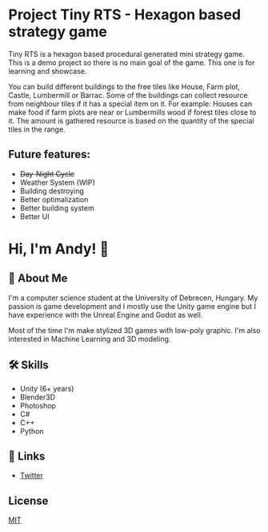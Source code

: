 # Project Tiny RTS - Hexagon based strategy game
 Tiny RTS is a hexagon based procedural generated mini strategy game. This is a demo project so there is no main goal of the game. This one is for learning and showcase.
 
 You can build different buildings to the free tiles like House, Farm plot, Castle, Lumbermill or Barrac. Some of the buildings can collect resource from neighbour tiles if it has a special item on it. For example: Houses can make food if farm plots are near or Lumbermills wood if forest tiles close to it. The amount is gathered resource is based on the quantity of the special tiles in the range. 
 
## Future features:
 * ~~Day-Night Cycle~~
 * Weather System (WIP)
 * Building destroying
 * Better optimalization
 * Better building system
 * Better UI

# Hi, I'm Andy! 👋


## 🚀 About Me
I'm a computer science student at the University of Debrecen, Hungary.
My passion is game development and I mostly use the Unity game engine but I have experience with the Unreal Engine and Godot as well.

Most of the time I'm make stylized 3D games with low-poly graphic.
I'm also interested in Machine Learning and 3D modeling.

## 🛠 Skills
* Unity (6+ years)
* Blender3D
* Photoshop
* C#
* C++
* Python


## 🔗 Links
* [Twitter](https://twitter.com/goblinatron)
## License

[MIT](https://choosealicense.com/licenses/mit/)

